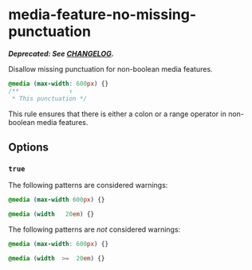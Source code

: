 # media-feature-no-missing-punctuation

***Deprecated: See [CHANGELOG](../../../CHANGELOG.md).***

Disallow missing punctuation for non-boolean media features.

```css
@media (max-width: 600px) {}
/**              ↑
 * This punctuation */
```

This rule ensures that there is either a colon or a range operator in non-boolean media features.

## Options

### `true`

The following patterns are considered warnings:

```css
@media (max-width 600px) {}
```

```css
@media (width   20em) {}
```

The following patterns are *not* considered warnings:

```css
@media (max-width: 600px) {}
```

```css
@media (width  >=  20em) {}
```
